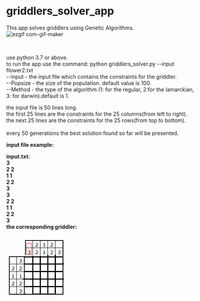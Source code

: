 # griddlers_solver_app
This app solves griddlers using Genetic Algorithms.
</br>
![ezgif com-gif-maker](https://user-images.githubusercontent.com/50427111/128092108-9220080f-1513-4b6e-9a9c-603085b55b06.gif)

</br>

use python 3.7 or above.
</br>
to run the app use the command: python griddlers_solver.py --input flower2.txt
</br>
--input - the input file which contains the constraints for the griddler.
</br>
--Popsize - the size of the population. default value is 100.
</br>
--Method - the type of the algorithm (1: for the regular, 2:for the lamarckian, 3: for darwin).default is 1.
</br>

the input file is 50 lines long.
</br>
the first 25 lines are the constraints for the 25 columns(from left to right).
</br>
the next 25 lines are the constraints for the 25 rows(from top to bottom).
</br>
</br>
every 50 generations the best solution found so far will be presented.


<b>input file example<b/>:

input.txt:
</br>
3
</br>
2 2
</br>
1 1
</br>
2 2
</br>
3
</br>
3
</br>
2 2
</br>
1 1
</br>
2 2
</br>
3
</br>
the corresponding  griddler:
</br>

![alt text](https://github.com/eitangantz/griddlers_solver_app/blob/master/image.png)





